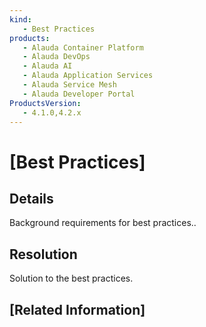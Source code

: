 ```yaml
---
kind:
   - Best Practices
products: 
   - Alauda Container Platform
   - Alauda DevOps
   - Alauda AI
   - Alauda Application Services
   - Alauda Service Mesh
   - Alauda Developer Portal
ProductsVersion:
   - 4.1.0,4.2.x
---
```

<!-- Best practices for software usage involve strategies and habits that ensure efficient, secure, and effective use of software applications. -->
# \[Best Practices\]

## Details

Background requirements for best practices..

## Resolution

Solution to the best practices.
    
## [Related Information]
